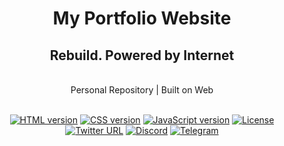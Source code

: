 <div align="Center">
<h1>My Portfolio Website</h1>
<h2> Rebuild. Powered by Internet </h2>

<br>
Personal Repository |
Built on Web 

<br>  
<br>

[![HTML version](https://img.shields.io/badge/HTML-in--progress-orange)](#)
[![CSS version](https://img.shields.io/badge/CSS-TODO-blue)](#)
[![JavaScript version](https://img.shields.io/badge/JavaScript-TODO-yellow)](#)
[![License](https://img.shields.io/badge/License-Unlicensed-9cf)](#)
 <br />
[![Twitter URL](https://img.shields.io/twitter/url?style=social&url=https%3A%2F%2Ftwitter.com%2)](https://twitter.com/ks_sha888)
[![Discord](https://img.shields.io/badge/Discord-gray?logo=discord)](#)
[![Telegram](https://img.shields.io/badge/Telegram-gray?logo=telegram)](#)
</div>